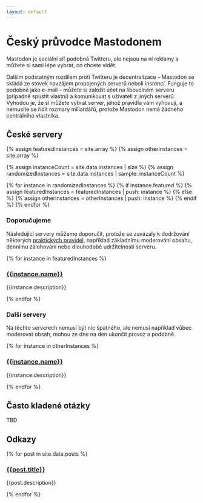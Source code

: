 ```yaml
---
layout: default
---
```


# Český průvodce Mastodonem

Mastodon je sociální síť podobná Twitteru, ale nejsou na ní reklamy a můžete si sami lépe vybrat,
co chcete vidět.

Dalším podstatným rozdílem proti Twitteru je decentralizace – Mastodon se skládá ze stovek navzájem
propojených serverů neboli _instancí_. Funguje to podobně jako e-mail – můžete si založit účet na
libovolném serveru (případně spustit vlastní) a komunikovat s uživateli z jiných serverů. Výhodou
je, že si můžete vybrat server, jehož pravidla vám vyhovují, a nemusíte se řídit rozmary miliardářů,
protože Mastodon nemá žádného centrálního vlastníka.

## České servery

{% assign featuredInstances = site.array %}
{% assign otherInstances = site.array %}

{% assign instanceCount = site.data.instances | size %}
{% assign randomizedInstances = site.data.instances | sample: instanceCount %}

{% for instance in randomizedInstances %}
{% if instance.featured %}
{% assign featuredInstances = featuredInstances | push: instance %}
{% else %}
{% assign otherInstances = otherInstances | push: instance %}
{% endif %}
{% endfor %}

### Doporučujeme

Následující servery můžeme doporučit, protože se zavázaly k dodržování některých
[praktických pravidel](https://joinmastodon.org/covenant), například základnímu
moderování obsahu, dennímu zálohování nebo dlouhodobé udržitelnosti serveru.

{% for instance in featuredInstances %}

<div class="instance">
  <h3><a href="{{instance.url}}">{{instance.name}}</a></h3>
  <p>{{instance.description}}</p>
</div>

{% endfor %}

### Další servery

Na těchto serverech nemusí být nic špatného, ale nemusí například vůbec moderovat
obsah, mohou ze dne na den ukončit provoz a podobně.

{% for instance in otherInstances %}

<div class="instance">
  <h3><a href="{{instance.url}}">{{instance.name}}</a></h3>
  <p>{{instance.description}}</p>
</div>

{% endfor %}

## Často kladené otázky

TBD

## Odkazy

{% for post in site.data.posts %}

<div class="post">
  <h3><a href="{{post.url}}">{{post.title}}</a></h3>
  <p>{{post.description}}</p>
</div>

{% endfor %}
